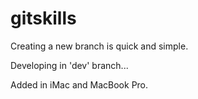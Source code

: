 # gitskills

Creating a new branch is quick and simple.

Developing in 'dev' branch...

Added in iMac and MacBook Pro.

